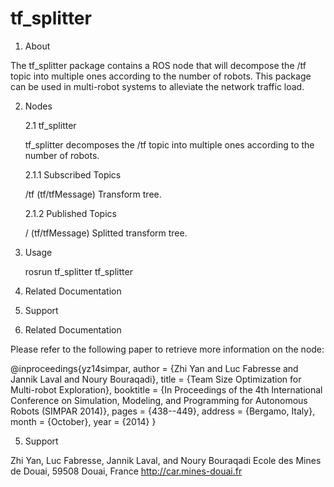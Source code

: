 tf_splitter
===========

1. About

The tf_splitter package contains a ROS node that will decompose the /tf topic into multiple ones according to the number of robots. This package can be used in multi-robot systems to alleviate the network traffic load.

2. Nodes

    2.1 tf_splitter
    
    tf_splitter decomposes the /tf topic into multiple ones according to the number of robots.

    2.1.1 Subscribed Topics

    /tf (tf/tfMessage)
        Transform tree. 

    2.1.2 Published Topics

    /<tf prefix according to the robots> (tf/tfMessage)
        Splitted transform tree.
        
3. Usage

    rosrun tf_splitter tf_splitter

4. Related Documentation
5. Support


4. Related Documentation

Please refer to the following paper to retrieve more information on the node:

@inproceedings{yz14simpar,
author = {Zhi Yan and Luc Fabresse and Jannik Laval and Noury Bouraqadi},
title = {Team Size Optimization for Multi-robot Exploration},
booktitle = {In Proceedings of the 4th International Conference on Simulation, Modeling, and Programming for Autonomous
Robots (SIMPAR 2014)},
pages = {438--449},
address = {Bergamo, Italy},
month = {October},
year = {2014}
}

5. Support

Zhi Yan, Luc Fabresse, Jannik Laval, and Noury Bouraqadi
Ecole des Mines de Douai, 59508 Douai, France
http://car.mines-douai.fr
